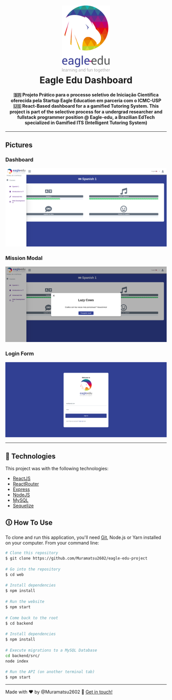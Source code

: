 <h1 align="center">
    <img alt="Eagle Edu Logo" width="150"  src="web/src/assets/main-logo.png" />
    <br>
    Eagle Edu Dashboard
</h1>

<h4 align="center">
  🇧🇷 Projeto Prático para o processo seletivo de Iniciação Científica oferecida pela Startup Eagle Education em parceria com o ICMC-USP <br>
  🇺🇸   React-Based dashboard for a a gamified Tutoring System. This project is part of the selective process for a undergrad researcher and fullstack programmer position @ Eagle-edu, a Brazilian EdTech specialized in Gamified ITS (Intelligent Tutoring System)
</h4>

---

## Pictures

### Dashboard
<img alt="Eagle Edu Dashboard with Sidemenu activated"  src="readme-assets/dashboard_pic.png" />

### Mission Modal
<img alt="Eagle edu Mission Modal"  src="readme-assets/mission_modal.png" />

### Login Form
<img alt="Eagle edu Login Form"  src="readme-assets/login_form.png" />

---
## 🚀 Technologies

This project was with the following technologies:

-  [ReactJS](https://reactjs.org/)
-  [ReactRouter](https://reactrouter.com/web/guides/quick-start)
-  [Express](https://expressjs.com/)
-  [NodeJS](https://nodejs.org/en/)
-  [MySQL](https://www.mysql.com/)
-  [Sequelize](https://sequelize.org/)

## 🛈 How To Use

To clone and run this application, you'll need [Git](https://git-scm.com), Node.js or Yarn installed on your computer. From your command line:

```bash
# Clone this repository
$ git clone https://github.com/Muramatsu2602/eagle-edu-project

# Go into the repository
$ cd web

# Install dependencies
$ npm install

# Run the website
$ npm start

# Come back to the root
$ cd backend

# Install dependencies
$ npm install

# Execute migrations to a MySQL Database
cd backend/src/
node index

# Run the API (on another terminal tab)
$ npm start

```

---
Made with ♥ by @Muramatsu2602 👋  [Get in touch!](https://www.linkedin.com/in/muramatsu-pedro)
